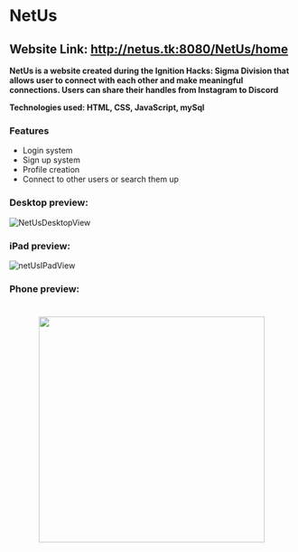 # NetUs 
## Website Link: http://netus.tk:8080/NetUs/home ## 
**NetUs is a website created during the Ignition Hacks: Sigma Division that allows user to connect with each other and make meaningful connections. Users can share their handles from Instagram to Discord**

**Technologies used: HTML, CSS, JavaScript, mySql**

### Features ###
- Login system
- Sign up system
- Profile creation
- Connect to other users or search them up

### Desktop preview: ###
![NetUsDesktopView](https://user-images.githubusercontent.com/89033502/187055612-b4cf87c3-c2e3-4715-8dab-32f6e444b4c7.png)

### iPad preview: ###
![netUsIPadView](https://user-images.githubusercontent.com/89033502/187055651-344a8754-5602-4ea5-9597-3e9713d8e5dd.jpg)

### Phone preview: ###
<h1 align="center">
  <img src="https://user-images.githubusercontent.com/88464166/187078267-a898cd53-1efb-4e56-8add-3bbe0ff4088a.png" width="400" >
</h1>

